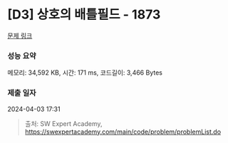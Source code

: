 # [D3] 상호의 배틀필드 - 1873 

[문제 링크](https://swexpertacademy.com/main/code/problem/problemDetail.do?contestProbId=AV5LyE7KD2ADFAXc) 

### 성능 요약

메모리: 34,592 KB, 시간: 171 ms, 코드길이: 3,466 Bytes

### 제출 일자

2024-04-03 17:31



> 출처: SW Expert Academy, https://swexpertacademy.com/main/code/problem/problemList.do